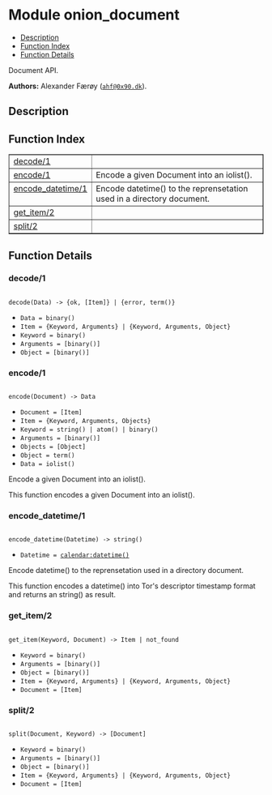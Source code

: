 

# Module onion_document #
* [Description](#description)
* [Function Index](#index)
* [Function Details](#functions)

Document API.

__Authors:__ Alexander Færøy ([`ahf@0x90.dk`](mailto:ahf@0x90.dk)).

<a name="description"></a>

## Description ##
<a name="index"></a>

## Function Index ##


<table width="100%" border="1" cellspacing="0" cellpadding="2" summary="function index"><tr><td valign="top"><a href="#decode-1">decode/1</a></td><td></td></tr><tr><td valign="top"><a href="#encode-1">encode/1</a></td><td>Encode a given Document into an iolist().</td></tr><tr><td valign="top"><a href="#encode_datetime-1">encode_datetime/1</a></td><td>Encode datetime() to the reprensetation used in a directory document.</td></tr><tr><td valign="top"><a href="#get_item-2">get_item/2</a></td><td></td></tr><tr><td valign="top"><a href="#split-2">split/2</a></td><td></td></tr></table>


<a name="functions"></a>

## Function Details ##

<a name="decode-1"></a>

### decode/1 ###

<pre><code>
decode(Data) -&gt; {ok, [Item]} | {error, term()}
</code></pre>

<ul class="definitions"><li><code>Data = binary()</code></li><li><code>Item = {Keyword, Arguments} | {Keyword, Arguments, Object}</code></li><li><code>Keyword = binary()</code></li><li><code>Arguments = [binary()]</code></li><li><code>Object = [binary()]</code></li></ul>

<a name="encode-1"></a>

### encode/1 ###

<pre><code>
encode(Document) -&gt; Data
</code></pre>

<ul class="definitions"><li><code>Document = [Item]</code></li><li><code>Item = {Keyword, Arguments, Objects}</code></li><li><code>Keyword = string() | atom() | binary()</code></li><li><code>Arguments = [binary()]</code></li><li><code>Objects = [Object]</code></li><li><code>Object = term()</code></li><li><code>Data = iolist()</code></li></ul>

Encode a given Document into an iolist().

This function encodes a given Document into an iolist().

<a name="encode_datetime-1"></a>

### encode_datetime/1 ###

<pre><code>
encode_datetime(Datetime) -&gt; string()
</code></pre>

<ul class="definitions"><li><code>Datetime = <a href="calendar.md#type-datetime">calendar:datetime()</a></code></li></ul>

Encode datetime() to the reprensetation used in a directory document.

This function encodes a datetime() into Tor's descriptor timestamp format
and returns an string() as result.

<a name="get_item-2"></a>

### get_item/2 ###

<pre><code>
get_item(Keyword, Document) -&gt; Item | not_found
</code></pre>

<ul class="definitions"><li><code>Keyword = binary()</code></li><li><code>Arguments = [binary()]</code></li><li><code>Object = [binary()]</code></li><li><code>Item = {Keyword, Arguments} | {Keyword, Arguments, Object}</code></li><li><code>Document = [Item]</code></li></ul>

<a name="split-2"></a>

### split/2 ###

<pre><code>
split(Document, Keyword) -&gt; [Document]
</code></pre>

<ul class="definitions"><li><code>Keyword = binary()</code></li><li><code>Arguments = [binary()]</code></li><li><code>Object = [binary()]</code></li><li><code>Item = {Keyword, Arguments} | {Keyword, Arguments, Object}</code></li><li><code>Document = [Item]</code></li></ul>

